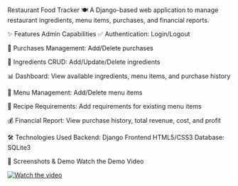 Restaurant Food Tracker 🍽️
A Django-based web application to manage restaurant ingredients, menu items, purchases, and financial reports.

✨ Features
Admin Capabilities
✅ Authentication: Login/Logout

🛒 Purchases Management: Add/Delete purchases

🧾 Ingredients CRUD: Add/Update/Delete ingredients

📊 Dashboard: View available ingredients, menu items, and purchase history

🍔 Menu Management: Add/Delete menu items

📝 Recipe Requirements: Add requirements for existing menu items

💰 Financial Report: View purchase history, total revenue, cost, and profit

🛠️ Technologies Used
Backend: Django
Frontend HTML5/CSS3
Database: SQLite3

📸 Screenshots & Demo
Watch the Demo Video

[![Watch the video](https://img.youtube.com/vi/uzqNCYYtfGQ/0.jpg)](https://youtu.be/uzqNCYYtfGQ)
